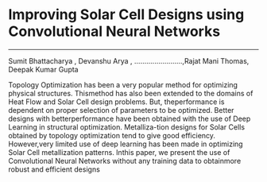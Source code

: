 # Improving Solar Cell Designs using Convolutional Neural Networks
-----------------------------------------------------------------------------------------------------
Sumit Bhattacharya , Devanshu Arya , ........................,Rajat Mani Thomas, Deepak Kumar Gupta

Topology Optimization has been a very popular method for optimizing physical structures. Thismethod has also been extended to the domains of Heat Flow and Solar Cell design problems. But, theperformance is dependent on proper selection of parameters to be optimized. Better designs with betterperformance have been obtained with the use of Deep Learning in structural optimization. Metalliza-tion designs for Solar Cells obtained by topology optimization tend to give good efficiency. However,very limited use of deep learning has been made in optimizing Solar Cell metallization patterns. Inthis paper, we present the use of Convolutional Neural Networks without any training data to obtainmore robust and efficient designs
